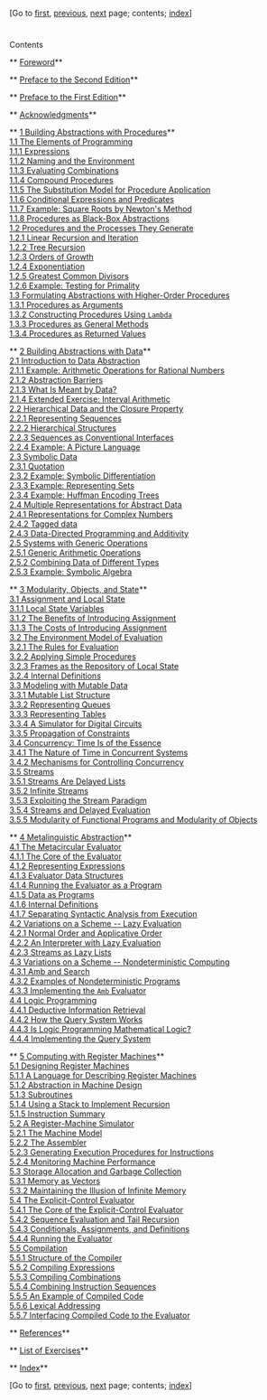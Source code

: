 [Go to [first](book.html), [previous](book-Z-H-3.html),
[next](book-Z-H-5.html) page;   contents;
[index](book-Z-H-38.html#%_index_start)]

#



Contents

**     [Foreword](book-Z-H-5.html#%_chap_Temp_2)**  

**     [Preface to the Second Edition](book-Z-H-6.html#%_chap_Temp_3)**  

**     [Preface to the First Edition](book-Z-H-7.html#%_chap_Temp_4)**  

**     [Acknowledgments](book-Z-H-8.html#%_chap_Temp_5)**  

**     [1  Building Abstractions with Procedures](book-Z-H-9.html#%_chap_1)**  
        [1.1  The Elements of Programming](book-Z-H-10.html#%_sec_1.1)  
            [1.1.1  Expressions](book-Z-H-10.html#%_sec_1.1.1)  
            [1.1.2  Naming and the Environment](book-Z-H-10.html#%_sec_1.1.2)  
            [1.1.3  Evaluating Combinations](book-Z-H-10.html#%_sec_1.1.3)  
            [1.1.4  Compound Procedures](book-Z-H-10.html#%_sec_1.1.4)  
            [1.1.5  The Substitution Model for Procedure Application](book-Z-H-10.html#%_sec_1.1.5)  
            [1.1.6  Conditional Expressions and Predicates](book-Z-H-10.html#%_sec_1.1.6)  
            [1.1.7  Example: Square Roots by Newton's Method](book-Z-H-10.html#%_sec_1.1.7)  
            [1.1.8  Procedures as Black-Box Abstractions](book-Z-H-10.html#%_sec_1.1.8)  
        [1.2  Procedures and the Processes They Generate](book-Z-H-11.html#%_sec_1.2)  
            [1.2.1  Linear Recursion and Iteration](book-Z-H-11.html#%_sec_1.2.1)  
            [1.2.2  Tree Recursion](book-Z-H-11.html#%_sec_1.2.2)  
            [1.2.3  Orders of Growth](book-Z-H-11.html#%_sec_1.2.3)  
            [1.2.4  Exponentiation](book-Z-H-11.html#%_sec_1.2.4)  
            [1.2.5  Greatest Common Divisors](book-Z-H-11.html#%_sec_1.2.5)  
            [1.2.6  Example: Testing for Primality](book-Z-H-11.html#%_sec_1.2.6)  
        [1.3  Formulating Abstractions with Higher-Order Procedures](book-Z-H-12.html#%_sec_1.3)  
            [1.3.1  Procedures as Arguments](book-Z-H-12.html#%_sec_1.3.1)  
            [1.3.2  Constructing Procedures Using `Lambda`](book-Z-H-12.html#%_sec_1.3.2)  
            [1.3.3  Procedures as General Methods](book-Z-H-12.html#%_sec_1.3.3)  
            [1.3.4  Procedures as Returned Values](book-Z-H-12.html#%_sec_1.3.4)  

**     [2  Building Abstractions with Data](book-Z-H-13.html#%_chap_2)**  
        [2.1  Introduction to Data Abstraction](book-Z-H-14.html#%_sec_2.1)  
            [2.1.1  Example: Arithmetic Operations for Rational Numbers](book-Z-H-14.html#%_sec_2.1.1)  
            [2.1.2  Abstraction Barriers](book-Z-H-14.html#%_sec_2.1.2)  
            [2.1.3  What Is Meant by Data?](book-Z-H-14.html#%_sec_2.1.3)  
            [2.1.4  Extended Exercise: Interval Arithmetic](book-Z-H-14.html#%_sec_2.1.4)  
        [2.2  Hierarchical Data and the Closure Property](book-Z-H-15.html#%_sec_2.2)  
            [2.2.1  Representing Sequences](book-Z-H-15.html#%_sec_2.2.1)  
            [2.2.2  Hierarchical Structures](book-Z-H-15.html#%_sec_2.2.2)  
            [2.2.3  Sequences as Conventional Interfaces](book-Z-H-15.html#%_sec_2.2.3)  
            [2.2.4  Example: A Picture Language](book-Z-H-15.html#%_sec_2.2.4)  
        [2.3  Symbolic Data](book-Z-H-16.html#%_sec_2.3)  
            [2.3.1  Quotation](book-Z-H-16.html#%_sec_2.3.1)  
            [2.3.2  Example: Symbolic Differentiation](book-Z-H-16.html#%_sec_2.3.2)  
            [2.3.3  Example: Representing Sets](book-Z-H-16.html#%_sec_2.3.3)  
            [2.3.4  Example: Huffman Encoding Trees](book-Z-H-16.html#%_sec_2.3.4)  
        [2.4  Multiple Representations for Abstract Data](book-Z-H-17.html#%_sec_2.4)  
            [2.4.1  Representations for Complex Numbers](book-Z-H-17.html#%_sec_2.4.1)  
            [2.4.2  Tagged data](book-Z-H-17.html#%_sec_2.4.2)  
            [2.4.3  Data-Directed Programming and Additivity](book-Z-H-17.html#%_sec_2.4.3)  
        [2.5  Systems with Generic Operations](book-Z-H-18.html#%_sec_2.5)  
            [2.5.1  Generic Arithmetic Operations](book-Z-H-18.html#%_sec_2.5.1)  
            [2.5.2  Combining Data of Different Types](book-Z-H-18.html#%_sec_2.5.2)  
            [2.5.3  Example: Symbolic Algebra](book-Z-H-18.html#%_sec_2.5.3)  

**     [3  Modularity, Objects, and State](book-Z-H-19.html#%_chap_3)**  
        [3.1  Assignment and Local State](book-Z-H-20.html#%_sec_3.1)  
            [3.1.1  Local State Variables](book-Z-H-20.html#%_sec_3.1.1)  
            [3.1.2  The Benefits of Introducing Assignment](book-Z-H-20.html#%_sec_3.1.2)  
            [3.1.3  The Costs of Introducing Assignment](book-Z-H-20.html#%_sec_3.1.3)  
        [3.2  The Environment Model of Evaluation](book-Z-H-21.html#%_sec_3.2)  
            [3.2.1  The Rules for Evaluation](book-Z-H-21.html#%_sec_3.2.1)  
            [3.2.2  Applying Simple Procedures](book-Z-H-21.html#%_sec_3.2.2)  
            [3.2.3  Frames as the Repository of Local State](book-Z-H-21.html#%_sec_3.2.3)  
            [3.2.4  Internal Definitions](book-Z-H-21.html#%_sec_3.2.4)  
        [3.3  Modeling with Mutable Data](book-Z-H-22.html#%_sec_3.3)  
            [3.3.1  Mutable List Structure](book-Z-H-22.html#%_sec_3.3.1)  
            [3.3.2  Representing Queues](book-Z-H-22.html#%_sec_3.3.2)  
            [3.3.3  Representing Tables](book-Z-H-22.html#%_sec_3.3.3)  
            [3.3.4  A Simulator for Digital Circuits](book-Z-H-22.html#%_sec_3.3.4)  
            [3.3.5  Propagation of Constraints](book-Z-H-22.html#%_sec_3.3.5)  
        [3.4  Concurrency: Time Is of the Essence](book-Z-H-23.html#%_sec_3.4)  
            [3.4.1  The Nature of Time in Concurrent Systems](book-Z-H-23.html#%_sec_3.4.1)  
            [3.4.2  Mechanisms for Controlling Concurrency](book-Z-H-23.html#%_sec_3.4.2)  
        [3.5  Streams](book-Z-H-24.html#%_sec_3.5)  
            [3.5.1  Streams Are Delayed Lists](book-Z-H-24.html#%_sec_3.5.1)  
            [3.5.2  Infinite Streams](book-Z-H-24.html#%_sec_3.5.2)  
            [3.5.3  Exploiting the Stream Paradigm](book-Z-H-24.html#%_sec_3.5.3)  
            [3.5.4  Streams and Delayed Evaluation](book-Z-H-24.html#%_sec_3.5.4)  
            [3.5.5  Modularity of Functional Programs and Modularity of Objects](book-Z-H-24.html#%_sec_3.5.5)  

**     [4  Metalinguistic Abstraction](book-Z-H-25.html#%_chap_4)**  
        [4.1  The Metacircular Evaluator](book-Z-H-26.html#%_sec_4.1)  
            [4.1.1  The Core of the Evaluator](book-Z-H-26.html#%_sec_4.1.1)  
            [4.1.2  Representing Expressions](book-Z-H-26.html#%_sec_4.1.2)  
            [4.1.3  Evaluator Data Structures](book-Z-H-26.html#%_sec_4.1.3)  
            [4.1.4  Running the Evaluator as a Program](book-Z-H-26.html#%_sec_4.1.4)  
            [4.1.5  Data as Programs](book-Z-H-26.html#%_sec_4.1.5)  
            [4.1.6  Internal Definitions](book-Z-H-26.html#%_sec_4.1.6)  
            [4.1.7  Separating Syntactic Analysis from Execution](book-Z-H-26.html#%_sec_4.1.7)  
        [4.2  Variations on a Scheme -- Lazy Evaluation](book-Z-H-27.html#%_sec_4.2)  
            [4.2.1  Normal Order and Applicative Order](book-Z-H-27.html#%_sec_4.2.1)  
            [4.2.2  An Interpreter with Lazy Evaluation](book-Z-H-27.html#%_sec_4.2.2)  
            [4.2.3  Streams as Lazy Lists](book-Z-H-27.html#%_sec_4.2.3)  
        [4.3  Variations on a Scheme -- Nondeterministic Computing](book-Z-H-28.html#%_sec_4.3)  
            [4.3.1  Amb and Search](book-Z-H-28.html#%_sec_4.3.1)  
            [4.3.2  Examples of Nondeterministic Programs](book-Z-H-28.html#%_sec_4.3.2)  
            [4.3.3  Implementing the `Amb` Evaluator](book-Z-H-28.html#%_sec_4.3.3)  
        [4.4  Logic Programming](book-Z-H-29.html#%_sec_4.4)  
            [4.4.1  Deductive Information Retrieval](book-Z-H-29.html#%_sec_4.4.1)  
            [4.4.2  How the Query System Works](book-Z-H-29.html#%_sec_4.4.2)  
            [4.4.3  Is Logic Programming Mathematical Logic?](book-Z-H-29.html#%_sec_4.4.3)  
            [4.4.4  Implementing the Query System](book-Z-H-29.html#%_sec_4.4.4)  

**     [5  Computing with Register Machines](book-Z-H-30.html#%_chap_5)**  
        [5.1  Designing Register Machines](book-Z-H-31.html#%_sec_5.1)  
            [5.1.1  A Language for Describing Register Machines](book-Z-H-31.html#%_sec_5.1.1)  
            [5.1.2  Abstraction in Machine Design](book-Z-H-31.html#%_sec_5.1.2)  
            [5.1.3  Subroutines](book-Z-H-31.html#%_sec_5.1.3)  
            [5.1.4  Using a Stack to Implement Recursion](book-Z-H-31.html#%_sec_5.1.4)  
            [5.1.5  Instruction Summary](book-Z-H-31.html#%_sec_5.1.5)  
        [5.2  A Register-Machine Simulator](book-Z-H-32.html#%_sec_5.2)  
            [5.2.1  The Machine Model](book-Z-H-32.html#%_sec_5.2.1)  
            [5.2.2  The Assembler](book-Z-H-32.html#%_sec_5.2.2)  
            [5.2.3  Generating Execution Procedures for Instructions](book-Z-H-32.html#%_sec_5.2.3)  
            [5.2.4  Monitoring Machine Performance](book-Z-H-32.html#%_sec_5.2.4)  
        [5.3  Storage Allocation and Garbage Collection](book-Z-H-33.html#%_sec_5.3)  
            [5.3.1  Memory as Vectors](book-Z-H-33.html#%_sec_5.3.1)  
            [5.3.2  Maintaining the Illusion of Infinite Memory](book-Z-H-33.html#%_sec_5.3.2)  
        [5.4  The Explicit-Control Evaluator](book-Z-H-34.html#%_sec_5.4)  
            [5.4.1  The Core of the Explicit-Control Evaluator](book-Z-H-34.html#%_sec_5.4.1)  
            [5.4.2  Sequence Evaluation and Tail Recursion](book-Z-H-34.html#%_sec_5.4.2)  
            [5.4.3  Conditionals, Assignments, and Definitions](book-Z-H-34.html#%_sec_5.4.3)  
            [5.4.4  Running the Evaluator](book-Z-H-34.html#%_sec_5.4.4)  
        [5.5  Compilation](book-Z-H-35.html#%_sec_5.5)  
            [5.5.1  Structure of the Compiler](book-Z-H-35.html#%_sec_5.5.1)  
            [5.5.2  Compiling Expressions](book-Z-H-35.html#%_sec_5.5.2)  
            [5.5.3  Compiling Combinations](book-Z-H-35.html#%_sec_5.5.3)  
            [5.5.4  Combining Instruction Sequences](book-Z-H-35.html#%_sec_5.5.4)  
            [5.5.5  An Example of Compiled Code](book-Z-H-35.html#%_sec_5.5.5)  
            [5.5.6  Lexical Addressing](book-Z-H-35.html#%_sec_5.5.6)  
            [5.5.7  Interfacing Compiled Code to the Evaluator](book-Z-H-35.html#%_sec_5.5.7)  

**     [References](book-Z-H-36.html#%_chap_Temp_849)**  

**     [List of Exercises](book-Z-H-37.html#%_chap_Temp_850)**  

**     [Index](book-Z-H-38.html#%_chap_Temp_851)**  

[Go to [first](book.html), [previous](book-Z-H-3.html),
[next](book-Z-H-5.html) page;   contents;
[index](book-Z-H-38.html#%_index_start)]

